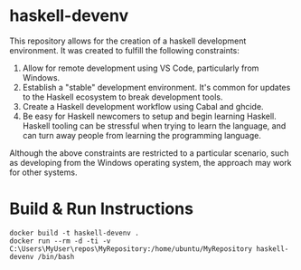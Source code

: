 # haskell-devenv
This repository allows for the creation of a haskell development environment. It was created to fulfill the following constraints:

1. Allow for remote development using VS Code, particularly from Windows.
2. Establish a "stable" development environment. It's common for updates to the Haskell ecosystem to break development tools.
3. Create a Haskell development workflow using Cabal and ghcide.
4. Be easy for Haskell newcomers to setup and begin learning Haskell. Haskell tooling can be stressful when trying to learn the language, and can turn away people from learning the programming language.

Although the above constraints are restricted to a particular scenario, such as developing from the Windows operating system, the approach may work for other systems.

# Build & Run Instructions
```
docker build -t haskell-devenv .
docker run --rm -d -ti -v C:\Users\MyUser\repos\MyRepository:/home/ubuntu/MyRepository haskell-devenv /bin/bash
```
